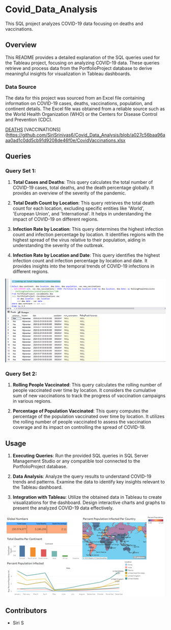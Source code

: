 # Covid_Data_Analysis

This SQL project analyzes COVID-19 data focusing on deaths and vaccinations.

## Overview
This README provides a detailed explanation of the SQL queries used for the Tableau project, focusing on analyzing COVID-19 data. These queries retrieve and process data from the PortfolioProject database to derive meaningful insights for visualization in Tableau dashboards.

### Data Source
The data for this project was sourced from an Excel file containing information on COVID-19 cases, deaths, vaccinations, population, and continent details. The Excel file was obtained from a reliable source such as the World Health Organization (WHO) or the Centers for Disease Control and Prevention (CDC).

[DEATHS](https://github.com/SiriSrinivas6/Covid_Data_Analysis/blob/f760736f09d10666779125b8d019bedf60b61645/CovidDeaths.xlsx)
[VACCINATIONS](https://github.com/SiriSrinivas6/Covid_Data_Analysis/blob/a027c56baa96aaa0ad1c0dd5cb91d9208de46f0e/CovidVaccinations.xlsx

## Queries

### Query Set 1:
1. **Total Cases and Deaths**: This query calculates the total number of COVID-19 cases, total deaths, and the death percentage globally. It provides an overview of the severity of the pandemic.
   
2. **Total Death Count by Location**: This query retrieves the total death count for each location, excluding specific entities like 'World', 'European Union', and 'International'. It helps in understanding the impact of COVID-19 on different regions.
   
3. **Infection Rate by Location**: This query determines the highest infection count and infection percentage by location. It identifies regions with the highest spread of the virus relative to their population, aiding in understanding the severity of the outbreak.
   
4. **Infection Rate by Location and Date**: This query identifies the highest infection count and infection percentage by location and date. It provides insights into the temporal trends of COVID-19 infections in different regions.

![Image](1.png)

### Query Set 2:
1. **Rolling People Vaccinated**: This query calculates the rolling number of people vaccinated over time by location. It considers the cumulative sum of new vaccinations to track the progress of vaccination campaigns in various regions.
   
2. **Percentage of Population Vaccinated**: This query computes the percentage of the population vaccinated over time by location. It utilizes the rolling number of people vaccinated to assess the vaccination coverage and its impact on controlling the spread of COVID-19.

## Usage
1. **Executing Queries**: Run the provided SQL queries in SQL Server Management Studio or any compatible tool connected to the PortfolioProject database.
   
2. **Data Analysis**: Analyze the query results to understand COVID-19 trends and patterns. Examine the data to identify key insights relevant to the Tableau dashboard.
   
3. **Integration with Tableau**: Utilize the obtained data in Tableau to create visualizations for the dashboard. Design interactive charts and graphs to present the analyzed COVID-19 data effectively.

![Image](2.png)

## Contributors
- Siri S

